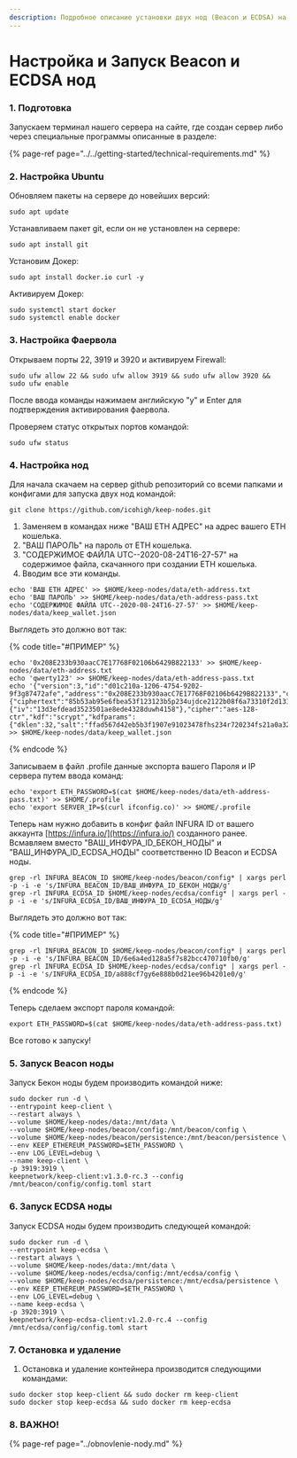 ```yaml
---
description: Подробное описание установки двух нод (Beacon и ECDSA) на одном VPS сервере.
---
```


# Настройка и Запуск Beacon и ECDSA нод

### 1. Подготовка

Запускаем терминал нашего сервера на сайте, где создан сервер либо через специальные программы описанные в разделе:

{% page-ref page="../../getting-started/technical-requirements.md" %}

### 2. Настройка Ubuntu

Обновляем пакеты на сервере до новейших версий:

```text
sudo apt update
```

Устанавливаем пакет git, если он не установлен на сервере:

```text
sudo apt install git
```

Установим Докер:

```text
sudo apt install docker.io curl -y
```

Активируем Докер:

```text
sudo systemctl start docker
sudo systemctl enable docker
```

### 3. Настройка Фаервола

Открываем порты 22, 3919 и 3920 и активируем Firewall:

```text
sudo ufw allow 22 && sudo ufw allow 3919 && sudo ufw allow 3920 && sudo ufw enable
```

После ввода команды нажимаем английскую "y" и Enter для подтверждения активирования фаервола.

Проверяем статус открытых портов командой:

```text
sudo ufw status
```

### 4. Настройка нод

Для начала скачаем на сервер github репозиторий со всеми папками и конфигами для запуска двух нод командой:

```text
git clone https://github.com/icohigh/keep-nodes.git
```

1. Заменяем в командах ниже "ВАШ ETH АДРЕС" на адрес вашего ETH кошелька.
2. "ВАШ ПАРОЛЬ" на пароль от ETH кошелька.
3. "СОДЕРЖИМОЕ ФАЙЛА UTC--2020-08-24T16-27-57" на содержимое файла, скачанного при создании ETH кошелька.
4. Вводим все эти команды.

```text
echo 'ВАШ ETH АДРЕС' >> $HOME/keep-nodes/data/eth-address.txt
echo 'ВАШ ПАРОЛЬ' >> $HOME/keep-nodes/data/eth-address-pass.txt
echo 'СОДЕРЖИМОЕ ФАЙЛА UTC--2020-08-24T16-27-57' >> $HOME/keep-nodes/data/keep_wallet.json
```

Выглядеть это должно вот так:

{% code title="\#ПРИМЕР" %}
```text
echo '0x208E233b930aacC7E17768F02106b6429B822133' >> $HOME/keep-nodes/data/eth-address.txt
echo 'qwerty123' >> $HOME/keep-nodes/data/eth-address-pass.txt
echo '{"version":3,"id":"d01c210a-1206-4754-9202-9f3g87472afe","address":"0x208E233b930aacC7E17768F02106b6429B822133","crypto":{"ciphertext":"85b53ab95e6fbea53f123123b5p234ujdce2122b08f6a73310f2d131e700","cipherparams":{"iv":"13d3efdead3523501ae8ede4328duwh4158"},"cipher":"aes-128-ctr","kdf":"scrypt","kdfparams":{"dklen":32,"salt":"ffad567d42eb5b3f1907e91023478fhs234r720234fs21a0a324cffc9e6c119137","n":131072,"r":8,"p":1},"mac":"c3b300aa4db1531add1c7c78d73d88f75a387485627g46539f1027999c66517"}}' >> $HOME/keep-nodes/data/keep_wallet.json
```
{% endcode %}

Записываем в файл .profile данные экспорта вашего Пароля и IP сервера путем ввода команд:

```text
echo 'export ETH_PASSWORD=$(cat $HOME/keep-nodes/data/eth-address-pass.txt)' >> $HOME/.profile
echo 'export SERVER_IP=$(curl ifconfig.co)' >> $HOME/.profile
```

Теперь нам нужно добавить в конфиг файл INFURA ID от вашего аккаунта [https://infura.io/](https://infura.io/) созданного ранее.   
Всмавляем вместо "ВАШ\_ИНФУРА\_ID\_БЕКОН\_НОДЫ" и "ВАШ\_ИНФУРА\_ID\_ECDSA\_НОДЫ" соответственно ID Beacon и ECDSA ноды.

```text
grep -rl INFURA_BEACON_ID $HOME/keep-nodes/beacon/config* | xargs perl -p -i -e 's/INFURA_BEACON_ID/ВАШ_ИНФУРА_ID_БЕКОН_НОДЫ/g'
grep -rl INFURA_ECDSA_ID $HOME/keep-nodes/ecdsa/config* | xargs perl -p -i -e 's/INFURA_ECDSA_ID/ВАШ_ИНФУРА_ID_ECDSA_НОДЫ/g'
```

Выглядеть это должно вот так:

{% code title="\#ПРИМЕР" %}
```text
grep -rl INFURA_BEACON_ID $HOME/keep-nodes/beacon/config* | xargs perl -p -i -e 's/INFURA_BEACON_ID/6e6a4ed128a5f7s82bcc470710fb0/g'
grep -rl INFURA_ECDSA_ID $HOME/keep-nodes/ecdsa/config* | xargs perl -p -i -e 's/INFURA_ECDSA_ID/a888cf7gy6e888b0d21ee96b4201e0/g'
```
{% endcode %}

Теперь сделаем экспорт пароля командой:

```text
export ETH_PASSWORD=$(cat $HOME/keep-nodes/data/eth-address-pass.txt)
```

Все готово к запуску!

### 5. Запуск Beacon ноды

Запуск Бекон ноды будем производить командой ниже:

```text
sudo docker run -d \
--entrypoint keep-client \
--restart always \
--volume $HOME/keep-nodes/data:/mnt/data \
--volume $HOME/keep-nodes/beacon/config:/mnt/beacon/config \
--volume $HOME/keep-nodes/beacon/persistence:/mnt/beacon/persistence \
--env KEEP_ETHEREUM_PASSWORD=$ETH_PASSWORD \
--env LOG_LEVEL=debug \
--name keep-client \
-p 3919:3919 \
keepnetwork/keep-client:v1.3.0-rc.3 --config /mnt/beacon/config/config.toml start
```

### 6. Запуск ECDSA ноды

Запуск ECDSA ноды будем производить следующей командой:

```text
sudo docker run -d \
--entrypoint keep-ecdsa \
--restart always \
--volume $HOME/keep-nodes/data:/mnt/data \
--volume $HOME/keep-nodes/ecdsa/config:/mnt/ecdsa/config \
--volume $HOME/keep-nodes/ecdsa/persistence:/mnt/ecdsa/persistence \
--env KEEP_ETHEREUM_PASSWORD=$ETH_PASSWORD \
--env LOG_LEVEL=debug \
--name keep-ecdsa \
-p 3920:3919 \
keepnetwork/keep-ecdsa-client:v1.2.0-rc.4 --config /mnt/ecdsa/config/config.toml start
```

### 7. Остановка и удаление

1. Остановка и удаление контейнера производится следующими командами:

```text
sudo docker stop keep-client && sudo docker rm keep-client
sudo docker stop keep-ecdsa && sudo docker rm keep-ecdsa
```

### 8. ВАЖНО!

{% page-ref page="../obnovlenie-nody.md" %}

